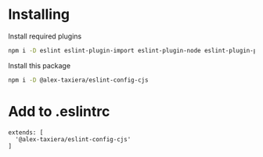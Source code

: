# Installing
Install required plugins
```sh
npm i -D eslint eslint-plugin-import eslint-plugin-node eslint-plugin-promise eslint-plugin-standard
```
Install this package
```sh
npm i -D @alex-taxiera/eslint-config-cjs
```
# Add to .eslintrc
```
extends: [
  '@alex-taxiera/eslint-config-cjs'
]
```
